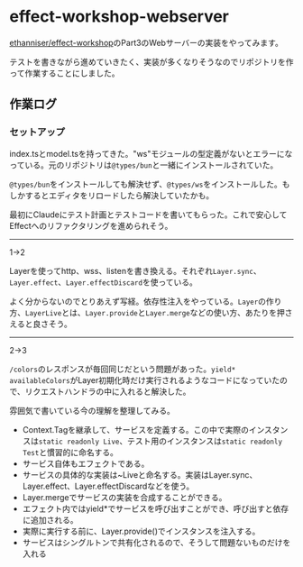 # effect-workshop-webserver

[ethanniser/effect-workshop](https://github.com/ethanniser/effect-workshop/tree/main/src)のPart3のWebサーバーの実装をやってみます。

テストを書きながら進めていきたく、実装が多くなりそうなのでリポジトリを作って作業することにしました。

## 作業ログ

### セットアップ

index.tsとmodel.tsを持ってきた。"ws"モジュールの型定義がないとエラーになっている。元のリポジトリは`@types/bun`と一緒にインストールされていた。

`@types/bun`をインストールしても解決せず、`@types/ws`をインストールした。もしかするとエディタをリロードしたら解決していたかも。

最初にClaudeにテスト計画とテストコードを書いてもらった。これで安心してEffectへのリファクタリングを進められそう。

---

1→2

Layerを使ってhttp、wss、listenを書き換える。それぞれ`Layer.sync`、`Layer.effect`、`Layer.effectDiscard`を使っている。

よく分からないのでとりあえず写経。依存性注入をやっている。`Layer`の作り方、`LayerLive`とは、`Layer.provide`と`Layer.merge`などの使い方、あたりを押さえると良さそう。

---

2→3

`/colors`のレスポンスが毎回同じだという問題があった。`yield* availableColors`がLayer初期化時だけ実行されるようなコードになっていたので、リクエストハンドラの中に入れると解決した。

雰囲気で書いている今の理解を整理してみる。

- Context.Tagを継承して、サービスを定義する。この中で実際のインスタンスは`static readonly Live`、テスト用のインスタンスは`static readonly Test`と慣習的に命名する。
- サービス自体もエフェクトである。
- サービスの具体的な実装は~Liveと命名する。実装はLayer.sync、Layer.effect、Layer.effectDiscardなどを使う。
- Layer.mergeでサービスの実装を合成することができる。
- エフェクト内ではyield*でサービスを呼び出すことができ、呼び出すと依存に追加される。
- 実際に実行する前に、Layer.provide()でインスタンスを注入する。
- サービスはシングルトンで共有化されるので、そうして問題ないものだけを入れる
